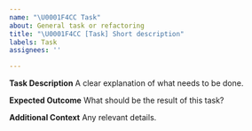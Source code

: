 ```yaml
---
name: "\U0001F4CC Task"
about: General task or refactoring
title: "\U0001F4CC [Task] Short description"
labels: Task
assignees: ''

---
```


**Task Description**
A clear explanation of what needs to be done.

**Expected Outcome**
What should be the result of this task?

**Additional Context**
Any relevant details.
